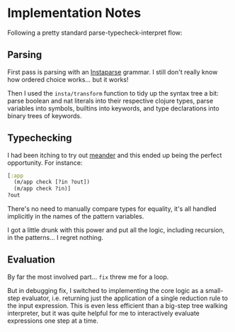 # Implementation Notes

Following a pretty standard parse-typecheck-interpret flow:

## Parsing

First pass is parsing with an [Instaparse](https://github.com/Engelberg/instaparse) grammar. I still don't really know how ordered choice works... but it works!

Then I used the `insta/transform` function to tidy up the syntax tree a bit: parse boolean and nat literals into their respective clojure types, parse variables into symbols, builtins into keywords, and type declarations into binary trees of keywords.

## Typechecking

I had been itching to try out [meander](https://github.com/noprompt/meander) and this ended up being the perfect opportunity. For instance:

```clojure
[:app
  (m/app check [?in ?out])
  (m/app check ?in)]
?out
```

There's no need to manually compare types for equality, it's all handled implicitly in the names of the pattern variables.

I got a little drunk with this power and put all the logic, including recursion, in the patterns... I regret nothing.

## Evaluation

By far the most involved part... `fix` threw me for a loop.

But in debugging fix, I switched to implementing the core logic as a small-step evaluator, i.e. returning just the application of a single reduction rule to the input expression. This is even less efficient than a big-step tree walking interpreter, but it was quite helpful for me to interactively evaluate expressions one step at a time.
